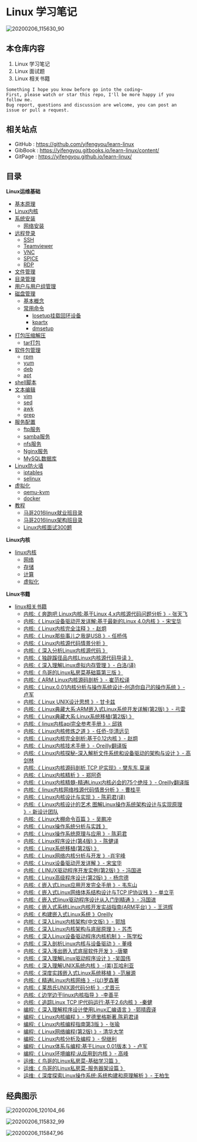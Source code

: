 # Linux 学习笔记

![20200206_115630_90](image/20200206_115630_90.png)

## 本仓库内容

1. Linux 学习笔记
2. Linux 面试题
3. Linux 相关书籍

```
Something I hope you know before go into the coding~
First, please watch or star this repo, I'll be more happy if you follow me.
Bug report, questions and discussion are welcome, you can post an issue or pull a request.
```

## 相关站点

* GitHub : <https://github.com/yifengyou/learn-linux>
* GibBook : <https://yifengyou.gitbooks.io/learn-linux/content/>
* GitPage : <https://yifengyou.github.io/learn-linux/>

## 目录

**Linux运维基础**

* [基本原理](docs/基本原理.md)
* [Linux内核](docs/Linux内核.md)
* [系统安装](docs/系统安装.md)
    * [网络安装](docs/系统安装/网络安装.md)
* [远程登录](docs/远程登录.md)
    * [SSH](docs/远程登录/SSH.md)
    * [Teamviewer](docs/远程登录/Teamviewer.md)
    * [VNC](docs/远程登录/VNC.md)
    * [SPICE](docs/远程登录/SPICE.md)
    * [RDP](docs/远程登录/RDP.md)
* [文件管理](docs/文件管理.md)
* [目录管理](docs/目录管理.md)
* [用户与用户组管理](docs/用户与用户组管理.md)
* [磁盘管理](docs/磁盘管理.md)
    * [基本概念](docs/磁盘管理/基本概念.md)
    * [常用命令](docs/磁盘管理/常用命令.md)
        * [losetup挂载回环设备](docs/磁盘管理/常用命令/losetup.md)
        * [kpartx](docs/磁盘管理/常用命令/kpartx.md)
        * [dmsetup](docs/磁盘管理/常用命令/dmsetup.md)
* [打包压缩解压](docs/打包压缩解压.md)
    * [tar打包](docs/打包压缩解压/tar打包.md)
* [软件包管理](docs/软件包管理.md)
    * [rpm](docs/软件包管理/rpm.md)
    * [yum](docs/软件包管理/yum.md)
    * [deb](docs/软件包管理/deb.md)
    * [apt](docs/软件包管理/apt.md)
* [shell脚本](docs/shell脚本.md)
* [文本编辑](docs/文本编辑.md)
    * [vim](docs/文本编辑/vim.md)
    * [sed](docs/文本编辑/sed.md)
    * [awk](docs/文本编辑/awk.md)
    * [grep](docs/文本编辑/grep.md)
* [服务配置](docs/服务配置.md)
    * [ftp服务](docs/服务配置/ftp服务.md)
    * [samba服务](docs/服务配置/samba服务.md)
    * [nfs服务](docs/服务配置/nfs服务.md)
    * [Nginx服务](docs/服务配置/Nginx服务.md)
    * [MySQL数据库](docs/服务配置/MySQL数据库.md)
* [Linux防火墙](docs/Linux防火墙.md)
    * [iptables](docs/Linux防火墙/iptables.md)
    * [selinux](docs/Linux防火墙/selinux.md)
* [虚拟化](docs/虚拟化.md)
    * [qemu-kvm](docs/虚拟化/qemu-kvm.md)
    * [docker](docs/虚拟化/docker.md)
* [教程](docs/教程.md)
    * [马哥2016linux就业班目录](docs/教程/马哥2016linux就业班目录.md)
    * [马哥2016linux架构班目录](docs/教程/马哥2016linux架构班目录.md)
    * [Linux内核面试300题](docs/教程/Linux内核面试300题.md)

**Linux内核**

* [linux内核](docs/linux内核.md)
    * [网络](docs/linux内核/网络.md)
    * [存储](docs/linux内核/存储.md)
    * [计算](docs/linux内核/计算.md)
    * [虚拟化](docs/linux内核/虚拟化.md)



**Linux书籍**

* [linux相关书籍](docs/linux相关书籍.md)
    * [内核:《 奔跑吧 Linux内核:基于Linux 4.x内核源代码问题分析 》- 张天飞](docs/linux相关书籍/奔跑吧Linux内核.md)
    * [内核:《 Linux设备驱动开发详解:基于最新的Linux 4.0内核 》- 宋宝华](docs/linux相关书籍/Linux设备驱动开发详解-基于最新的Linux4.0内核.md)
    * [内核:《 Linux内核完全注释 》- 赵炯](docs/linux相关书籍/Linux内核完全注释.md)
    * [内核:《 Linux那些事儿之我是USB 》- 任桥伟](docs/linux相关书籍/Linux那些事儿之我是USB.md)
    * [内核:《 Linux内核源代码情景分析 》](docs/linux相关书籍/Linux内核源代码情景分析.md)
    * [内核:《 深入分析Linux内核源代码 》](docs/linux相关书籍/深入分析Linux内核源代码.md)
    * [内核:《 独辟蹊径品内核Linux内核源代码导读 》](docs/linux相关书籍/独辟蹊径品内核Linux内核源代码导读.md)
    * [内核:《 深入理解Linux虚拟内存管理 》- 白洛(译)](docs/linux相关书籍/深入理解Linux虚拟内存管理.md)
    * [内核:《 鸟哥的Linux私房菜基础篇第三版 》](docs/linux相关书籍/鸟哥的Linux私房菜基础篇第三版.md)
    * [内核:《 ARM Linux内核源码剖析 》- 崔范松译](docs/linux相关书籍/ARMLinux内核源码剖析.md)
    * [内核:《 Linux.0.01内核分析与操作系统设计-创造你自己的操作系统 》- 卢军](docs/linux相关书籍/Linux.0.01内核分析与操作系统设计.md)
    * [内核:《 Linux UNIX设计思想 》- 甘卡兹](docs/linux相关书籍/Linux_UNIX设计思想.md)
    * [内核:《 Linux典藏大系:ARM嵌入式Linux系统开发详解(第2版) 》- 弓雷](docs/linux相关书籍/Linux典藏大系-ARM嵌入式Linux系统开发详解.md)
    * [内核:《 Linux典藏大系:Linux系统移植(第2版)  》](docs/linux相关书籍/Linux典藏大系-Linux系统移植.md)
    * [内核:《 linux内核api完全参考手册 》- 邱铁](docs/linux相关书籍/linux内核api完全参考手册.md)
    * [内核:《 Linux内核修炼之道 》- 任侨-华清远见](docs/linux相关书籍/Linux内核修炼之道.md)
    * [内核:《 Linux内核完全剖析:基于0.12内核 》- 赵炯](docs/linux相关书籍/Linux内核完全剖析-基于0.12内核.md)
    * [内核:《 Linux内核技术手册 》- Oreilly翻译版](docs/linux相关书籍/Linux内核技术手册.md)
    * [内核:《 Linux内核探秘-深入解析文件系统和设备驱动的架构与设计 》- 高剑林](docs/linux相关书籍/深入解析文件系统和设备驱动的架构与设计.md)
    * [内核:《 Linux内核源码剖析 TCP IP实现》- 樊东东,莫澜](docs/linux相关书籍/Linux内核源码剖析TCPIP实现.md)
    * [内核:《 Linux内核精析 》- 郑阿奇](docs/linux相关书籍/Linux内核精析.md)
    * [内核:《 Linux内核精髓-精通Linux内核必会的75个绝技 》- Oreilly翻译版](docs/linux相关书籍/Linux内核精髓-精通Linux内核必会的75个绝技.md)
    * [内核:《 linux内核网络栈源代码情景分析 》- 曹桂平](docs/linux相关书籍/linux内核网络栈源代码情景分析.md)
    * [内核:《 Linux内核设计与实现 》- 陈莉君(译)](docs/linux相关书籍/Linux内核设计与实现.md)
    * [内核:《 Linux内核设计的艺术 图解Linux操作系统架构设计与实现原理 》- 新设计团队](docs/linux相关书籍/Linux内核设计的艺术-图解Linux操作系统架构设计与实现原理.md)
    * [内核:《 Linux大棚命令百篇 》- 吴鹏冲](docs/linux相关书籍/Linux大棚命令百篇.md)
    * [内核:《 Linux操作系统分析与实践 》](docs/linux相关书籍/Linux操作系统分析与实践.md)
    * [内核:《 Linux操作系统原理与应用 》- 陈莉君](docs/linux相关书籍/Linux操作系统原理与应用.md)
    * [内核:《 Linux程序设计(第4版) 》- 陈健译](docs/linux相关书籍/Linux程序设计.md)
    * [内核:《 Linux系统移植(第2版) 》](docs/linux相关书籍/Linux系统移植.md)
    * [内核:《 Linux网络内核分析与开发 》-肖宇峰](docs/linux相关书籍/Linux网络内核分析与开发.md)
    * [内核:《 Linux设备驱动开发详解 》- 宋宝华](docs/linux相关书籍/Linux设备驱动开发详解.md)
    * [内核:《 LINUX驱动程序开发实例(第2版) 》- 冯国进](docs/linux相关书籍/LINUX驱动程序开发实例.md)
    * [内核:《 Linux高级程序设计(第2版) 》- 杨宗德](docs/linux相关书籍/Linux高级程序设计.md)
    * [内核:《 嵌入式Linux应用开发完全手册 》- 韦东山](docs/linux相关书籍/嵌入式Linux应用开发完全手册.md)
    * [内核:《 嵌入式Linux网络体系结构设计与TCP IP协议栈 》- 单立平](docs/linux相关书籍/嵌入式Linux网络体系结构设计与TCPIP协议栈.md)
    * [内核:《 嵌入式linux驱动程序设计从入门到精通 》- 冯国进](docs/linux相关书籍/嵌入式linux驱动程序设计从入门到精通.md)
    * [内核:《 嵌入式系统Linux内核开发实战指南(ARM平台)  》- 王洪辉](docs/linux相关书籍/嵌入式系统Linux内核开发实战指南.md)
    * [内核:《 构建嵌入式Linux系统 》Oreilly](docs/linux相关书籍/构建嵌入式Linux系统.md)
    * [内核:《 深入Linux内核架构(中文版) 》- 郭旭](docs/linux相关书籍/深入Linux内核架构.md)
    * [内核:《 深入Linux内核架构与底层原理 》- 苏杰](docs/linux相关书籍/深入Linux内核架构与底层原理.md)
    * [内核:《 深入Linux设备驱动程序内核机制 》- 陈学松](docs/linux相关书籍/深入Linux设备驱动程序内核机制.md)
    * [内核:《 深入剖析Linux内核与设备驱动 》- 董峰](docs/linux相关书籍/深入剖析Linux内核与设备驱动.md)
    * [内核:《 深入浅出嵌入式底层软件开发 》-唐攀](docs/linux相关书籍/深入浅出嵌入式底层软件开发.md)
    * [内核:《 深入理解Linux驱动程序设计 》-吴国伟](docs/linux相关书籍/深入理解Linux驱动程序设计.md)
    * [内核:《 深入理解UNIX系统内核 》-(美)瓦哈利亚](docs/linux相关书籍/深入理解UNIX系统内核.md)
    * [内核:《 深度实践嵌入式Linux系统移植 》-范展源](docs/linux相关书籍/深度实践嵌入式Linux系统移植.md)
    * [内核:《 精通Linux内核网络 》-(以)罗森著](docs/linux相关书籍/精通Linux内核网络.md)
    * [内核:《 莱昂氏UNIX源代码分析 》-尤晋元](docs/linux相关书籍/莱昂氏UNIX源代码分析.md)
    * [内核:《 边学边干linux内核指导 》-李善平](docs/linux相关书籍/边学边干linux内核指导.md)
    * [内核:《 追踪Linux TCP IP代码运行:基于2.6内核 》-秦健](docs/linux相关书籍/追踪LinuxTCPIP代码运行.md)
    * [编程:《 深入理解程序设计使用Linux汇编语言 》-郭晴霞译](docs/linux相关书籍/深入理解程序设计使用Linux汇编语言.md)
    * [编程:《 Linux内核编程 》- 罗德里格斯著.陈莉君译](docs/linux相关书籍/Linux内核编程.md)
    * [编程:《 Linux内核编程指南第3版 》- 张瑜](docs/linux相关书籍/Linux内核编程指南第3版.md)
    * [编程:《 Linux网络编程(第2版) 》- 清华大学](docs/linux相关书籍/Linux网络编程.md)
    * [编程:《 Linux内核分析及编程 》- 倪继利](docs/linux相关书籍/Linux内核分析及编程.md)
    * [编程:《 Linux体系与编程:基于Linux 0.01版本 》- 卢军](docs/linux相关书籍/Linux体系与编程-基于Linux0.01版本.md)
    * [编程:《 Linux环境编程:从应用到内核 》- 高峰](docs/linux相关书籍/Linux环境编程-从应用到内核.md)
    * [运维:《 鸟哥的Linux私房菜-基础学习篇 》](docs/linux相关书籍/鸟哥的Linux私房菜基础学习篇.md)
    * [运维:《 鸟哥的Linux私房菜-服务器架设篇 》](docs/linux相关书籍/鸟哥的Linux私房菜服务器架设篇.md)
    * [运维:《 深度探索Linux操作系统:系统构建和原理解析 》- 王柏生](docs/linux相关书籍/深度探索Linux操作系统-系统构建和原理解析.md)


## 经典图示

![20200206_120104_66](image/20200206_120104_66.png)

![20200206_115832_99](image/20200206_115832_99.png)

![20200206_115847_96](image/20200206_115847_96.png)
